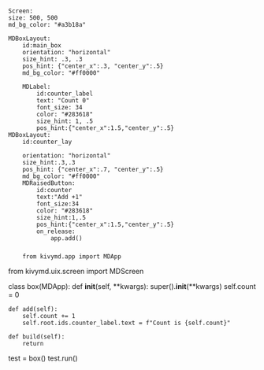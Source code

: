 ###
    Screen:
    size: 500, 500
    md_bg_color: "#a3b18a"

    MDBoxLayout:
        id:main_box
        orientation: "horizontal"
        size_hint: .3, .3
        pos_hint: {"center_x":.3, "center_y":.5}
        md_bg_color: "#ff0000"

        MDLabel:
            id:counter_label
            text: "Count 0"
            font_size: 34
            color: "#283618"
            size_hint: 1, .5
            pos_hint:{"center_x":1.5,"center_y":.5}
    MDBoxLayout:
        id:counter_lay

        orientation: "horizontal"
        size_hint:.3,.3
        pos_hint: {"center_x":.7, "center_y":.5}
        md_bg_color: "#ff0000"
        MDRaisedButton:
            id:counter
            text:"Add +1"
            font_size:34
            color: "#283618"
            size_hint:1,.5
            pos_hint:{"center_x":1.5,"center_y":.5}
            on_release:
                app.add()
###    
        from kivymd.app import MDApp
from kivymd.uix.screen import MDScreen


class box(MDApp):
    def __init__(self, **kwargs):
        super().__init__(**kwargs)
        self.count = 0



    def add(self):
        self.count += 1
        self.root.ids.counter_label.text = f"Count is {self.count}"

    def build(self):
        return


test = box()
test.run()

